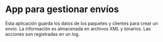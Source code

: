 <h1>App para gestionar envíos</h1>
<p>Esta aplicación guarda los datos de los paquetes y clientes para crear un envío. La información es almacenada en archivos XML y binarios. Las acciones son registradas en un log.</p>
